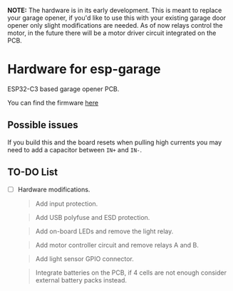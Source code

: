 **NOTE:** The hardware is in its early development. This is meant to replace your garage opener, if you'd like to use this with your existing garage door opener only slight modifications are needed. As of now relays control the motor, in the future there will be a motor driver circuit integrated on the PCB.

# Hardware for esp-garage

ESP32-C3 based garage opener PCB.

You can find the firmware [here](https://github.com/xhivo97/esp-garage-firmware)

## Possible issues

If you build this and the board resets when pulling high currents you may need to add a capacitor between `IN+` and `IN-`.

## TO-DO List

- [ ] Hardware modifications.
    > Add input protection.

    > Add USB polyfuse and ESD protection.

    > Add on-board LEDs and remove the light relay.

    > Add motor controller circuit and remove relays A and B.

    > Add light sensor GPIO connector.

    > Integrate batteries on the PCB, if 4 cells are not enough consider external battery packs instead. 